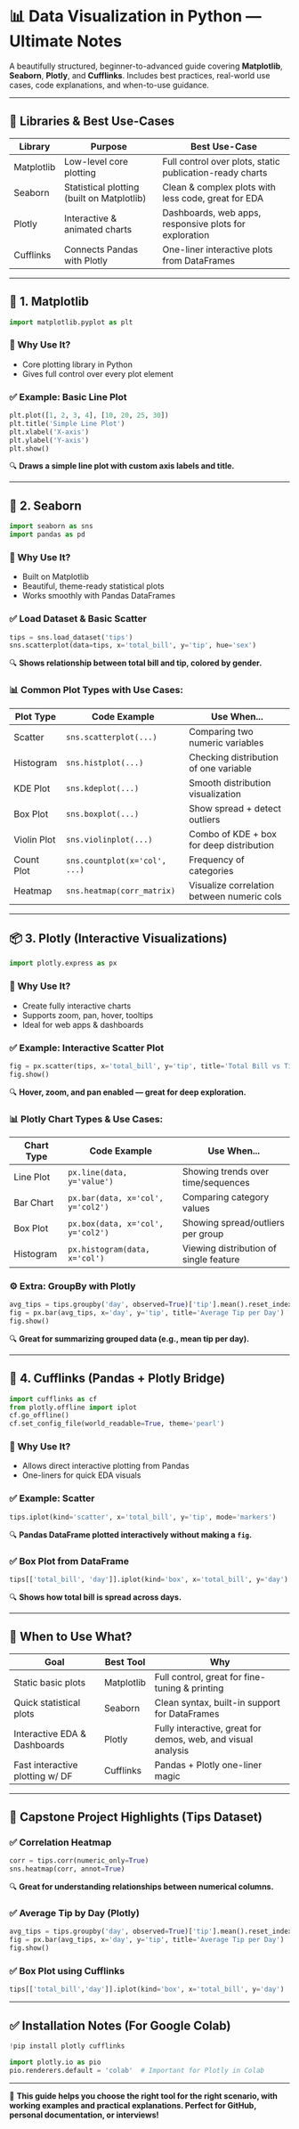 # 📊 Data Visualization in Python — Ultimate Notes

A beautifully structured, beginner-to-advanced guide covering **Matplotlib**, **Seaborn**, **Plotly**, and **Cufflinks**. Includes best practices, real-world use cases, code explanations, and when-to-use guidance.

---

## 🧰 Libraries & Best Use-Cases

| Library    | Purpose                                    | Best Use-Case                                            |
| ---------- | ------------------------------------------ | -------------------------------------------------------- |
| Matplotlib | Low-level core plotting                    | Full control over plots, static publication-ready charts |
| Seaborn    | Statistical plotting (built on Matplotlib) | Clean & complex plots with less code, great for EDA      |
| Plotly     | Interactive & animated charts              | Dashboards, web apps, responsive plots for exploration   |
| Cufflinks  | Connects Pandas with Plotly                | One-liner interactive plots from DataFrames              |

---

## 🐍 1. Matplotlib

```python
import matplotlib.pyplot as plt
```

### 🎯 Why Use It?

* Core plotting library in Python
* Gives full control over every plot element

### ✅ Example: Basic Line Plot

```python
plt.plot([1, 2, 3, 4], [10, 20, 25, 30])
plt.title('Simple Line Plot')
plt.xlabel('X-axis')
plt.ylabel('Y-axis')
plt.show()
```

🔍 **Draws a simple line plot with custom axis labels and title.**

---

## 🐬 2. Seaborn

```python
import seaborn as sns
import pandas as pd
```

### 🎯 Why Use It?

* Built on Matplotlib
* Beautiful, theme-ready statistical plots
* Works smoothly with Pandas DataFrames

### ✅ Load Dataset & Basic Scatter

```python
tips = sns.load_dataset('tips')
sns.scatterplot(data=tips, x='total_bill', y='tip', hue='sex')
```

🔍 **Shows relationship between total bill and tip, colored by gender.**

### 📊 Common Plot Types with Use Cases:

| Plot Type   | Code Example                  | Use When...                                |
| ----------- | ----------------------------- | ------------------------------------------ |
| Scatter     | `sns.scatterplot(...)`        | Comparing two numeric variables            |
| Histogram   | `sns.histplot(...)`           | Checking distribution of one variable      |
| KDE Plot    | `sns.kdeplot(...)`            | Smooth distribution visualization          |
| Box Plot    | `sns.boxplot(...)`            | Show spread + detect outliers              |
| Violin Plot | `sns.violinplot(...)`         | Combo of KDE + box for deep distribution   |
| Count Plot  | `sns.countplot(x='col', ...)` | Frequency of categories                    |
| Heatmap     | `sns.heatmap(corr_matrix)`    | Visualize correlation between numeric cols |

---

## 📦 3. Plotly (Interactive Visualizations)

```python
import plotly.express as px
```

### 🎯 Why Use It?

* Create fully interactive charts
* Supports zoom, pan, hover, tooltips
* Ideal for web apps & dashboards

### ✅ Example: Interactive Scatter Plot

```python
fig = px.scatter(tips, x='total_bill', y='tip', title='Total Bill vs Tip')
fig.show()
```

🔍 **Hover, zoom, and pan enabled — great for deep exploration.**

### 📊 Plotly Chart Types & Use Cases:

| Chart Type | Code Example                      | Use When...                            |
| ---------- | --------------------------------- | -------------------------------------- |
| Line Plot  | `px.line(data, y='value')`        | Showing trends over time/sequences     |
| Bar Chart  | `px.bar(data, x='col', y='col2')` | Comparing category values              |
| Box Plot   | `px.box(data, x='col', y='col2')` | Showing spread/outliers per group      |
| Histogram  | `px.histogram(data, x='col')`     | Viewing distribution of single feature |

### ⚙️ Extra: GroupBy with Plotly

```python
avg_tips = tips.groupby('day', observed=True)['tip'].mean().reset_index()
fig = px.bar(avg_tips, x='day', y='tip', title='Average Tip per Day')
fig.show()
```

🔍 **Great for summarizing grouped data (e.g., mean tip per day).**

---

## 🔗 4. Cufflinks (Pandas + Plotly Bridge)

```python
import cufflinks as cf
from plotly.offline import iplot
cf.go_offline()
cf.set_config_file(world_readable=True, theme='pearl')
```

### 🎯 Why Use It?

* Allows direct interactive plotting from Pandas
* One-liners for quick EDA visuals

### ✅ Example: Scatter

```python
tips.iplot(kind='scatter', x='total_bill', y='tip', mode='markers')
```

🔍 **Pandas DataFrame plotted interactively without making a `fig`.**

### ✅ Box Plot from DataFrame

```python
tips[['total_bill', 'day']].iplot(kind='box', x='total_bill', y='day')
```

🔍 **Shows how total bill is spread across days.**

---

## 🧠 When to Use What?

| Goal                            | Best Tool  | Why                                                          |
| ------------------------------- | ---------- | ------------------------------------------------------------ |
| Static basic plots              | Matplotlib | Full control, great for fine-tuning & printing               |
| Quick statistical plots         | Seaborn    | Clean syntax, built-in support for DataFrames                |
| Interactive EDA & Dashboards    | Plotly     | Fully interactive, great for demos, web, and visual analysis |
| Fast interactive plotting w/ DF | Cufflinks  | Pandas + Plotly one-liner magic                              |

---

## 🏁 Capstone Project Highlights (Tips Dataset)

### ✅ Correlation Heatmap

```python
corr = tips.corr(numeric_only=True)
sns.heatmap(corr, annot=True)
```

🔍 **Great for understanding relationships between numerical columns.**

### ✅ Average Tip by Day (Plotly)

```python
avg_tips = tips.groupby('day', observed=True)['tip'].mean().reset_index()
fig = px.bar(avg_tips, x='day', y='tip', title='Average Tip per Day')
fig.show()
```

### ✅ Box Plot using Cufflinks

```python
tips[['total_bill','day']].iplot(kind='box', x='total_bill', y='day')
```

---

## ✅ Installation Notes (For Google Colab)

```python
!pip install plotly cufflinks
```

```python
import plotly.io as pio
pio.renderers.default = 'colab'  # Important for Plotly in Colab
```

---

🎉 **This guide helps you choose the right tool for the right scenario, with working examples and practical explanations. Perfect for GitHub, personal documentation, or interviews!**
